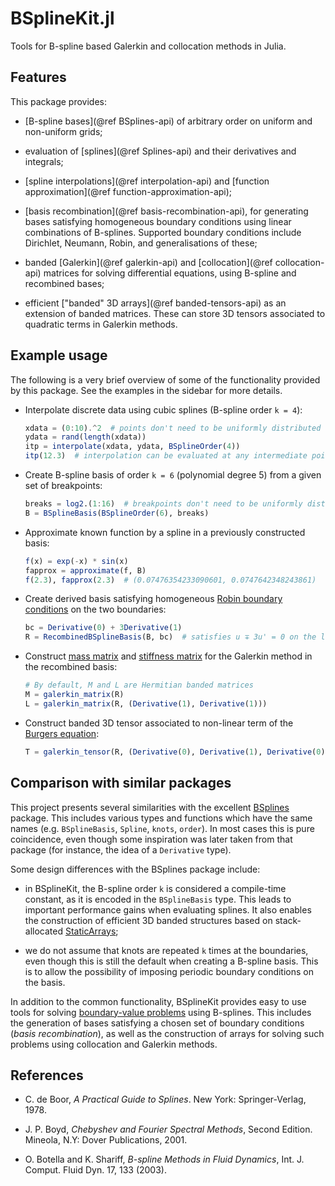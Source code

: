 # BSplineKit.jl

Tools for B-spline based Galerkin and collocation methods in Julia.

## Features

This package provides:

- [B-spline bases](@ref BSplines-api) of arbitrary order on uniform and
  non-uniform grids;

- evaluation of [splines](@ref Splines-api) and their derivatives and
  integrals;

- [spline interpolations](@ref interpolation-api) and
  [function approximation](@ref function-approximation-api);

- [basis recombination](@ref basis-recombination-api), for generating bases
  satisfying homogeneous boundary conditions using linear combinations of
  B-splines.
  Supported boundary conditions include Dirichlet, Neumann, Robin, and
  generalisations of these;

- banded [Galerkin](@ref galerkin-api) and [collocation](@ref collocation-api)
  matrices for solving differential equations, using B-spline and recombined
  bases;

- efficient ["banded" 3D arrays](@ref banded-tensors-api) as an extension of
  banded matrices.
  These can store 3D tensors associated to quadratic terms in Galerkin methods.

## Example usage

The following is a very brief overview of some of the functionality provided
by this package.
See the examples in the sidebar for more details.

- Interpolate discrete data using cubic splines (B-spline order `k = 4`):

  ```julia
  xdata = (0:10).^2  # points don't need to be uniformly distributed
  ydata = rand(length(xdata))
  itp = interpolate(xdata, ydata, BSplineOrder(4))
  itp(12.3)  # interpolation can be evaluated at any intermediate point
  ```

- Create B-spline basis of order `k = 6` (polynomial degree 5) from a given
  set of breakpoints:

  ```julia
  breaks = log2.(1:16)  # breakpoints don't need to be uniformly distributed either
  B = BSplineBasis(BSplineOrder(6), breaks)
  ```

- Approximate known function by a spline in a previously constructed basis:

  ```julia
  f(x) = exp(-x) * sin(x)
  fapprox = approximate(f, B)
  f(2.3), fapprox(2.3)  # (0.07476354233090601, 0.0747642348243861)
  ```

- Create derived basis satisfying homogeneous [Robin boundary
  conditions](https://en.wikipedia.org/wiki/Robin_boundary_condition) on the
  two boundaries:

  ```julia
  bc = Derivative(0) + 3Derivative(1)
  R = RecombinedBSplineBasis(B, bc)  # satisfies u ∓ 3u' = 0 on the left/right boundary
  ```

- Construct [mass matrix](https://en.wikipedia.org/wiki/Mass_matrix) and
  [stiffness matrix](https://en.wikipedia.org/wiki/Stiffness_matrix) for
  the Galerkin method in the recombined basis:

  ```julia
  # By default, M and L are Hermitian banded matrices
  M = galerkin_matrix(R)
  L = galerkin_matrix(R, (Derivative(1), Derivative(1)))
  ```

- Construct banded 3D tensor associated to non-linear term of the [Burgers
  equation](https://en.wikipedia.org/wiki/Burgers%27_equation):

  ```julia
  T = galerkin_tensor(R, (Derivative(0), Derivative(1), Derivative(0)))
  ```

## Comparison with similar packages

This project presents several similarities with the excellent
[BSplines](https://github.com/sostock/BSplines.jl) package.
This includes various types and functions which have the same names (e.g.
`BSplineBasis`, `Spline`, `knots`, `order`).
In most cases this is pure coincidence, even though some inspiration was later
taken from that package (for instance, the idea of a `Derivative` type).

Some design differences with the BSplines package include:

- in BSplineKit, the B-spline order `k` is considered a compile-time
  constant, as it is encoded in the `BSplineBasis` type.
  This leads to important performance gains when evaluating splines.
  It also enables the construction of efficient 3D banded structures based on
  stack-allocated
  [StaticArrays](https://github.com/JuliaArrays/StaticArrays.jl);

- we do not assume that knots are repeated `k` times at the boundaries, even
  though this is still the default when creating a B-spline basis.
  This is to allow the possibility of imposing periodic boundary conditions
  on the basis.

In addition to the common functionality,
BSplineKit provides easy to use tools for solving
[boundary-value problems](https://en.wikipedia.org/wiki/Boundary_value_problem)
using B-splines.
This includes the generation of bases satisfying a chosen set of boundary
conditions (*basis recombination*), as well as the construction of
arrays for solving such problems using collocation and Galerkin methods.

## References

- C. de Boor, *A Practical Guide to Splines*. New York: Springer-Verlag, 1978.

- J. P. Boyd, *Chebyshev and Fourier Spectral Methods*, Second Edition.
  Mineola, N.Y: Dover Publications, 2001.

- O. Botella and K. Shariff, *B-spline Methods in Fluid Dynamics*, Int. J. Comput.
  Fluid Dyn. 17, 133 (2003).
